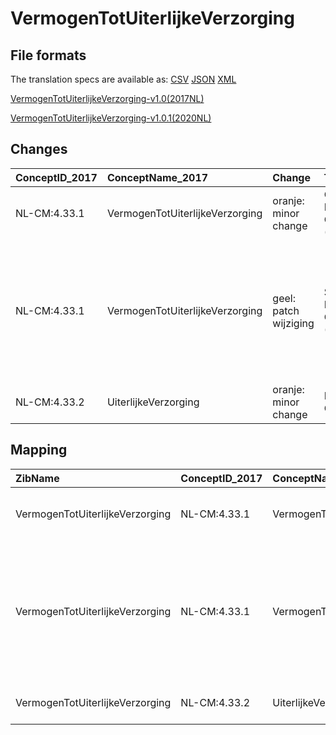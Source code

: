 # VermogenTotUiterlijkeVerzorging
## File formats

The translation specs are available as: 
[CSV](../csv/VermogenTotUiterlijkeVerzorging.csv) [JSON](../json/VermogenTotUiterlijkeVerzorging.json) [XML](../xml/VermogenTotUiterlijkeVerzorging.xml)



[VermogenTotUiterlijkeVerzorging-v1.0(2017NL)](https://zibs.nl/wiki/VermogenTotUiterlijkeVerzorging-v1.0(2017NL))

[VermogenTotUiterlijkeVerzorging-v1.0.1(2020NL)](https://zibs.nl/wiki/VermogenTotUiterlijkeVerzorging-v1.0.1(2020NL))









## Changes

| ConceptID_2017   | ConceptName_2017                | Change                | TypeChange                | Impact_heen   | TRANSLATIE_spec_heen                         | Impact_terug   | TRANSLATIE_spec_terug                        | Omschrijving                                                                                                                      |
|:-----------------|:--------------------------------|:----------------------|:--------------------------|:--------------|:---------------------------------------------|:---------------|:---------------------------------------------|:----------------------------------------------------------------------------------------------------------------------------------|
| NL-CM:4.33.1     | VermogenTotUiterlijkeVerzorging | oranje: minor change  | CONCEPT NAME CHANGED (EN) | Medium        |                                              | Medium         |                                              | Engelse naam concept gewijzigd                                                                                                    |
| NL-CM:4.33.1     | VermogenTotUiterlijkeVerzorging | geel: patch wijziging | SIMPLE PATCH CHANGE (EN)  | Low           |                                              | Low            |                                              | Tekstuele wijziging: AbilityToGroome aanpassen naar AbilityToGroom (Let op, maar half doorgevoerd alleen in omschrijving concept. |
| NL-CM:4.33.2     | UiterlijkeVerzorging            | oranje: minor change  | DATATYPE CHANGE           | Low           | valueset datatype CO -> valueset datatype CD | Low            | valueset datatype CD -> valueset datatype CO | Datatype CO gewijzigd in CD                                                                                                       |

## Mapping

| ZibName                         | ConceptID_2017   | ConceptName_2017                | Codelists_2017                | Change                | ConceptID_2020   | ConceptName_2020                | Codelists_2020                | Bits     | Omschrijving                                                                                                                      | TypeChange                | Impact_heen   | TRANSLATIE_spec_heen                         | Impact_terug   | TRANSLATIE_spec_terug                        |
|:--------------------------------|:-----------------|:--------------------------------|:------------------------------|:----------------------|:-----------------|:--------------------------------|:------------------------------|:---------|:----------------------------------------------------------------------------------------------------------------------------------|:--------------------------|:--------------|:---------------------------------------------|:---------------|:---------------------------------------------|
| VermogenTotUiterlijkeVerzorging | NL-CM:4.33.1     | VermogenTotUiterlijkeVerzorging |                               | oranje: minor change  | NL-CM:4.33.1     | VermogenTotUiterlijkeVerzorging |                               | ZIB-1577 | Engelse naam concept gewijzigd                                                                                                    | CONCEPT NAME CHANGED (EN) | Medium        |                                              | Medium         |                                              |
| VermogenTotUiterlijkeVerzorging | NL-CM:4.33.1     | VermogenTotUiterlijkeVerzorging |                               | geel: patch wijziging | NL-CM:4.33.1     | VermogenTotUiterlijkeVerzorging |                               | ZIB-1213 | Tekstuele wijziging: AbilityToGroome aanpassen naar AbilityToGroom (Let op, maar half doorgevoerd alleen in omschrijving concept. | SIMPLE PATCH CHANGE (EN)  | Low           |                                              | Low            |                                              |
| VermogenTotUiterlijkeVerzorging | NL-CM:4.33.2     | UiterlijkeVerzorging            | UiterlijkeVerzorgingCodelijst | oranje: minor change  | NL-CM:4.33.2     | UiterlijkeVerzorging            | UiterlijkeVerzorgingCodelijst | ZIB-1115 | Datatype CO gewijzigd in CD                                                                                                       | DATATYPE CHANGE           | Low           | valueset datatype CO -> valueset datatype CD | Low            | valueset datatype CD -> valueset datatype CO |

